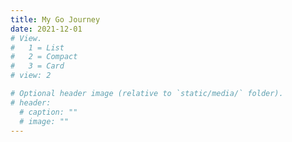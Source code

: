 ```yaml
---
title: My Go Journey
date: 2021-12-01
# View.
#   1 = List
#   2 = Compact
#   3 = Card
# view: 2

# Optional header image (relative to `static/media/` folder).
# header:
  # caption: ""
  # image: ""
---
```


